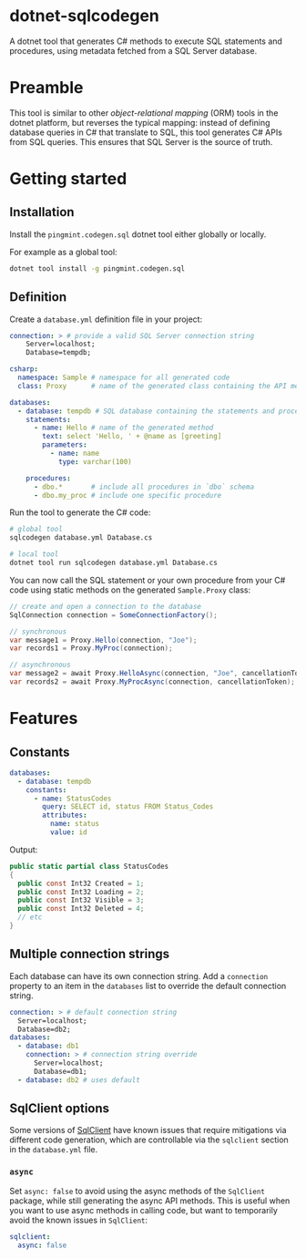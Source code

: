 # dotnet-sqlcodegen

A dotnet tool that generates C# methods to execute SQL statements and procedures, using metadata fetched from a SQL Server database.

# Preamble

This tool is similar to other *object-relational mapping* (ORM) tools in the dotnet platform, but reverses the typical mapping: instead of defining database queries in C# that translate to SQL, this tool generates C# APIs from SQL queries. This ensures that SQL Server is the source of truth.

# Getting started
## Installation

Install the `pingmint.codegen.sql` dotnet tool either globally or locally.

For example as a global tool:
```bash
dotnet tool install -g pingmint.codegen.sql
```

## Definition

Create a `database.yml` definition file in your project:

```yml
connection: > # provide a valid SQL Server connection string
    Server=localhost;
    Database=tempdb;

csharp:
  namespace: Sample # namespace for all generated code
  class: Proxy      # name of the generated class containing the API methods

databases:
  - database: tempdb # SQL database containing the statements and procedures
    statements:
      - name: Hello # name of the generated method
        text: select 'Hello, ' + @name as [greeting]
        parameters:
          - name: name
            type: varchar(100)

    procedures:
      - dbo.*       # include all procedures in `dbo` schema
      - dbo.my_proc # include one specific procedure
```

Run the tool to generate the C# code:

```bash
# global tool
sqlcodegen database.yml Database.cs

# local tool
dotnet tool run sqlcodegen database.yml Database.cs
```

You can now call the SQL statement or your own procedure from your C# code using static methods on the generated `Sample.Proxy` class:

```csharp
// create and open a connection to the database
SqlConnection connection = SomeConnectionFactory();

// synchronous
var message1 = Proxy.Hello(connection, "Joe");
var records1 = Proxy.MyProc(connection);

// asynchronous
var message2 = await Proxy.HelloAsync(connection, "Joe", cancellationToken);
var records2 = await Proxy.MyProcAsync(connection, cancellationToken);
```

# Features

## Constants

```yml
databases:
  - database: tempdb
    constants:
      - name: StatusCodes
        query: SELECT id, status FROM Status_Codes
        attributes:
          name: status
          value: id
```

Output:
```csharp
public static partial class StatusCodes
{
  public const Int32 Created = 1;
  public const Int32 Loading = 2;
  public const Int32 Visible = 3;
  public const Int32 Deleted = 4;
  // etc
}

```

## Multiple connection strings

Each database can have its own connection string. Add a `connection` property to an item in the `databases` list to override the default connection string.

```yml
connection: > # default connection string
  Server=localhost;
  Database=db2;
databases:
  - database: db1
    connection: > # connection string override
      Server=localhost;
      Database=db1;
  - database: db2 # uses default
```

## SqlClient options

Some versions of [SqlClient](https://github.com/dotnet/SqlClient) have known issues that require mitigations via different code generation, which are controllable via the `sqlclient` section in the `database.yml` file.

### `async`

Set `async: false` to avoid using the async methods of the `SqlClient` package, while still generating the async API methods. This is useful when you want to use async methods in calling code, but want to temporarily avoid the known issues in `SqlClient`:

```yml
sqlclient:
  async: false
```
